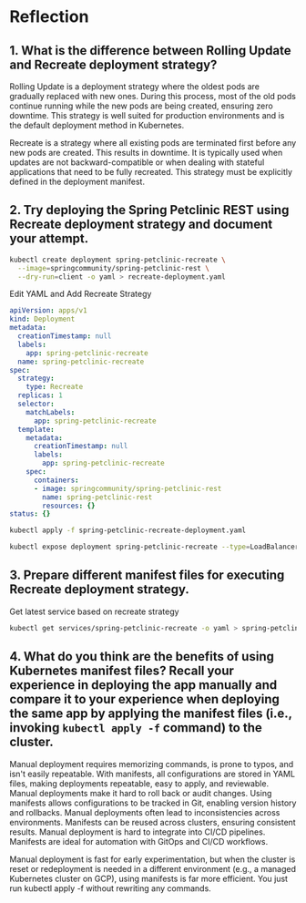 # Reflection

## 1. What is the difference between Rolling Update and Recreate deployment strategy?
Rolling Update is a deployment strategy where the oldest pods are gradually replaced with new ones. During this process, most of the old pods continue running while the new pods are being created, ensuring zero downtime. This strategy is well suited for production environments and is the default deployment method in Kubernetes.

Recreate is a strategy where all existing pods are terminated first before any new pods are created. This results in downtime. It is typically used when updates are not backward-compatible or when dealing with stateful applications that need to be fully recreated. This strategy must be explicitly defined in the deployment manifest.


## 2. Try deploying the Spring Petclinic REST using Recreate deployment strategy and document your attempt.
```bash
kubectl create deployment spring-petclinic-recreate \
  --image=springcommunity/spring-petclinic-rest \
  --dry-run=client -o yaml > recreate-deployment.yaml
```

Edit YAML and Add Recreate Strategy

```yaml
apiVersion: apps/v1
kind: Deployment
metadata:
  creationTimestamp: null
  labels:
    app: spring-petclinic-recreate
  name: spring-petclinic-recreate
spec:
  strategy:
    type: Recreate
  replicas: 1
  selector:
    matchLabels:
      app: spring-petclinic-recreate
  template:
    metadata:
      creationTimestamp: null
      labels:
        app: spring-petclinic-recreate
    spec:
      containers:
      - image: springcommunity/spring-petclinic-rest
        name: spring-petclinic-rest
        resources: {}
status: {}
```

```bash
kubectl apply -f spring-petclinic-recreate-deployment.yaml
```

```bash
kubectl expose deployment spring-petclinic-recreate --type=LoadBalancer --port=9966
```


## 3. Prepare different manifest files for executing Recreate deployment strategy.
Get latest service based on recreate strategy
```bash
kubectl get services/spring-petclinic-recreate -o yaml > spring-petclinic-recreate-service.yaml
```


## 4. What do you think are the benefits of using Kubernetes manifest files? Recall your experience in deploying the app manually and compare it to your experience when deploying the same app by applying the manifest files (i.e., invoking `kubectl apply -f` command) to the cluster.
Manual deployment requires memorizing commands, is prone to typos, and isn't easily repeatable.
With manifests, all configurations are stored in YAML files, making deployments repeatable, easy to apply, and reviewable.
Manual deployments make it hard to roll back or audit changes.
Using manifests allows configurations to be tracked in Git, enabling version history and rollbacks.
Manual deployments often lead to inconsistencies across environments.
Manifests can be reused across clusters, ensuring consistent results.
Manual deployment is hard to integrate into CI/CD pipelines.
Manifests are ideal for automation with GitOps and CI/CD workflows.

Manual deployment is fast for early experimentation, but when the cluster is reset or redeployment is needed in a different environment (e.g., a managed Kubernetes cluster on GCP), using manifests is far more efficient. You just run kubectl apply -f without rewriting any commands.
